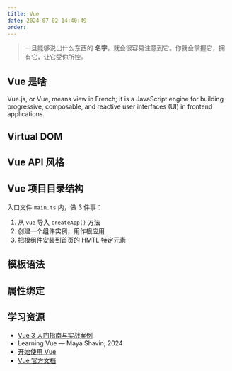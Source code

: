 ```yaml
---
title: Vue
date: 2024-07-02 14:40:49
order:
---
```


> 一旦能够说出什么东西的 **名字**，就会很容易注意到它。你就会掌握它，拥有它，让它受你所控。

## Vue 是啥

Vue.js, or Vue, means view in French; it is a JavaScript engine for building progressive, composable, and reactive user interfaces (UI) in frontend applications.

## Virtual DOM

## Vue API 风格

## Vue 项目目录结构

入口文件 `main.ts` 内，做 3 件事：

1. 从 `vue` 导入 `createApp()` 方法
2. 创建一个组件实例，用作根应用
3. 把根组件安装到首页的 HMTL 特定元素

## 模板语法

## 属性绑定

## 学习资源

- [Vue 3 入门指南与实战案例](https://vue3.chengpeiquan.com/upgrade.html)
- Learning Vue — Maya Shavin, 2024
- [开始使用 Vue](https://developer.mozilla.org/zh-CN/docs/Learn/Tools_and_testing/Client-side_JavaScript_frameworks/Vue_getting_started)
- [Vue 官方文档](https://cn.vuejs.org/guide/introduction.html)
